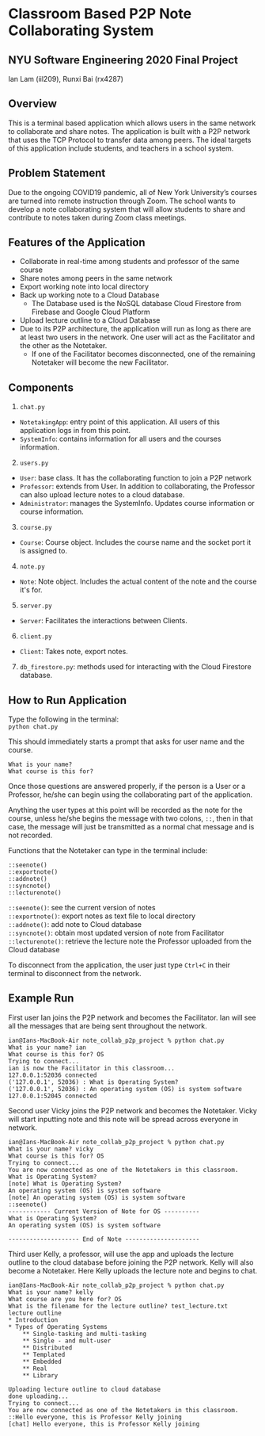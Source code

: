 # Classroom Based P2P Note Collaborating System
## NYU Software Engineering 2020 Final Project
Ian Lam (iil209), Runxi Bai (rx4287)

## Overview
This is a terminal based application which allows users in the same network to collaborate and share notes. The application is built with a P2P network that uses the TCP Protocol to transfer data among peers. The ideal targets of this application include students, and teachers in a school system.

## Problem Statement
Due to the ongoing COVID19 pandemic, all of New York University’s courses are turned into remote instruction through Zoom. The school wants to develop a note collaborating system that will allow students to share and contribute to notes taken during Zoom class meetings.

## Features of the Application
* Collaborate in real-time among students and professor of the same course
* Share notes among peers in the same network
* Export working note into local directory
* Back up working note to a Cloud Database
  * The Database used is the NoSQL database Cloud Firestore from Firebase and Google Cloud Platform
* Upload lecture outline to a Cloud Database
* Due to its P2P architecture, the application will run as long as there are at least two users in the network. One user will act as the Facilitator and the other as the Notetaker.
    * If one of the Facilitator becomes disconnected, one of the remaining Notetaker will become the new Facilitator.

## Components
1. `chat.py`
  * `NotetakingApp`: entry point of this application. All users of this application logs in from this point.
  * `SystemInfo`: contains information for all users and the courses information.
2. `users.py`
  * `User`: base class. It has the collaborating function to join a P2P network
  * `Professor`: extends from User. In addition to collaborating, the Professor can also upload lecture notes to a cloud database.
  * `Administrator`: manages the SystemInfo. Updates course information or course information.
3. `course.py`
  * `Course`: Course object. Includes the course name and the socket port it is assigned to.
4. `note.py`
  * `Note`: Note object. Includes the actual content of the note and the course it's for.
5. `server.py`
  * `Server`: Facilitates the interactions between Clients.
6. `client.py`
 * `Client`: Takes note, export notes.
7. `db_firestore.py`: methods used for interacting with the Cloud Firestore database.

## How to Run Application
Type the following in the terminal:  
`python chat.py`

This should immediately starts a prompt that asks for user name and the course.
```
What is your name?
What course is this for?
```
Once those questions are answered properly, if the person is a User or a Professor, he/she can begin using the collaborating part of the application.

Anything the user types at this point will be recorded as the note for the course, unless he/she begins the message with two colons, `::`, then in that case, the message will just be transmitted as a normal chat message and is not recorded.

Functions that the Notetaker can type in the terminal include:  
```
::seenote()  
::exportnote()  
::addnote()  
::syncnote()  
::lecturenote()
```

`::seenote()`: see the current version of notes   
`::exportnote()`: export notes as text file to local directory  
`::addnote()`: add note to Cloud database  
`::syncnote()`: obtain most updated version of note from Facilitator  
`::lecturenote()`: retrieve the lecture note the Professor uploaded from the Cloud database

To disconnect from the application, the user just type `Ctrl+C` in their terminal to disconnect from the network.


## Example Run

First user Ian joins the P2P network and becomes the Facilitator. Ian will see all the messages that are being sent throughout the network.
```
ian@Ians-MacBook-Air note_collab_p2p_project % python chat.py
What is your name? ian
What course is this for? OS
Trying to connect...
ian is now the Facilitator in this classroom...
127.0.0.1:52036 connected
('127.0.0.1', 52036) : What is Operating System?
('127.0.0.1', 52036) : An operating system (OS) is system software
127.0.0.1:52045 connected
```

Second user Vicky joins the P2P network and becomes the Notetaker. Vicky will start inputting note and this note will be spread across everyone in network.
```
ian@Ians-MacBook-Air note_collab_p2p_project % python chat.py
What is your name? vicky
What course is this for? OS
Trying to connect...
You are now connected as one of the Notetakers in this classroom.
What is Operating System?
[note] What is Operating System?
An operating system (OS) is system software
[note] An operating system (OS) is system software
::seenote()
------------ Current Version of Note for OS ----------
What is Operating System?
An operating system (OS) is system software

-------------------- End of Note ---------------------
```

Third user Kelly, a professor, will use the app and uploads the lecture outline to the cloud database before joining the P2P network. Kelly will also become a Notetaker. Here Kelly uploads the lecture note and begins to chat.

```
ian@Ians-MacBook-Air note_collab_p2p_project % python chat.py
What is your name? kelly
What course are you here for? OS
What is the filename for the lecture outline? test_lecture.txt
lecture outline
* Introduction
* Types of Operating Systems
	** Single-tasking and multi-tasking
	** Single - and mult-user
	** Distributed
	** Templated
	** Embedded
	** Real
	** Library

Uploading lecture outline to cloud database
done uploading...
Trying to connect...
You are now connected as one of the Notetakers in this classroom.
::Hello everyone, this is Professor Kelly joining
[chat] Hello everyone, this is Professor Kelly joining
```
